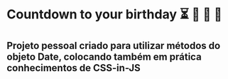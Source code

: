 # Countdown to your birthday  :hourglass_flowing_sand: :birthday: :tada: :gift: 



## Projeto pessoal criado para utilizar métodos do objeto Date, colocando também em prática conhecimentos de CSS-in-JS

